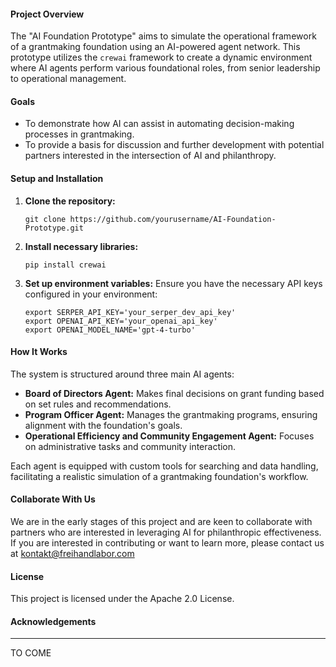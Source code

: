 #### Project Overview
The "AI Foundation Prototype" aims to simulate the operational framework of a grantmaking foundation using an AI-powered agent network. This prototype utilizes the `crewai` framework to create a dynamic environment where AI agents perform various foundational roles, from senior leadership to operational management.

#### Goals
- To demonstrate how AI can assist in automating decision-making processes in grantmaking.
- To provide a basis for discussion and further development with potential partners interested in the intersection of AI and philanthropy.

#### Setup and Installation
1. **Clone the repository:**
   ```
   git clone https://github.com/yourusername/AI-Foundation-Prototype.git
   ```
2. **Install necessary libraries:**
   ```
   pip install crewai
   ```
3. **Set up environment variables:**
   Ensure you have the necessary API keys configured in your environment:
   ```
   export SERPER_API_KEY='your_serper_dev_api_key'
   export OPENAI_API_KEY='your_openai_api_key'
   export OPENAI_MODEL_NAME='gpt-4-turbo'
   ```

#### How It Works
The system is structured around three main AI agents:
- **Board of Directors Agent:** Makes final decisions on grant funding based on set rules and recommendations.
- **Program Officer Agent:** Manages the grantmaking programs, ensuring alignment with the foundation's goals.
- **Operational Efficiency and Community Engagement Agent:** Focuses on administrative tasks and community interaction.

Each agent is equipped with custom tools for searching and data handling, facilitating a realistic simulation of a grantmaking foundation's workflow.

#### Collaborate With Us
We are in the early stages of this project and are keen to collaborate with partners who are interested in leveraging AI for philanthropic effectiveness. If you are interested in contributing or want to learn more, please contact us at kontakt@freihandlabor.com

#### License
This project is licensed under the Apache 2.0 License.

#### Acknowledgements
----
TO COME
